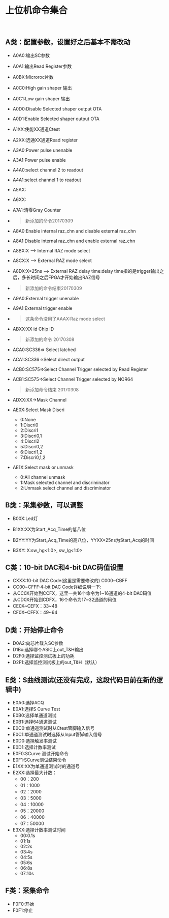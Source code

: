 # **上位机命令集合**

​

## A类：配置参数，设置好之后基本不需改动

+ A0A0:输出SC参数

+ A0A1:输出Read Register参数

+ A0BX:Microroc片数

+ A0C0:High gain shaper 输出

+ A0C1:Low gain shaper 输出

+ A0D0:Disable Selected shaper output OTA

+ A0D1:Enable Selected shaper output OTA

+ A1XX:使能XX通道Ctest

+ A2XX:选通XX通道Read register

+ A3A0:Power pulse unenable

+ A3A1:Power pulse enable

+ A4A0:select channel 2 to readout

+ A4A1:select channel 1 to readout

+ A5AX:

+ A6XX:

+ A7A1:清零Gray Counter

+ > 新添加的命令20170309

+ A8A0:Enable internal raz_chn and disable external raz_chn

+ A8A1:Disable internal raz_chn and enable external raz_chn

+ A8BX:X --> Internal RAZ mode select

+ A8CX:X --> External RAZ mode select

+ A8DX:X*25ns --> External RAZ delay time:delay time指的是trigger输出之后，多长时间之后FPGA才开始输出RAZ信号

+ > 新添加的命令结束20170309

+ A9A0:External trigger unenable

+ A9A1:External trigger enable

+ > 这条命令没用了AAAX:Raz mode select

+ ABXX:XX id Chip ID

+ > 新添加的命令 20170308

+ ACA0:SC336=> Select latched

+ ACA1:SC336=>Select direct output

+ ACB0:SC575=>Select Channel Trigger selected by Read Register

+ ACB1:SC575=>Select Channel Trigger selected by NOR64

+ > 新添加命令结束 20170308

+ ADXX:XX->Mask Channel

+ AE0X:Select Mask Discri

  + 0:None
  + 1:Discri0
  + 2:Discri1
  + 3:Discri0,1
  + 4:Discri2
  + 5:Discri0,2
  + 6:Discri1,2
  + 7:Discri0,1,2

+ AE1X:Select mask or unmask

  + 0:All channel unmask
  + 1:Mask selected channel and discriminator
  + 2:Unmask select channel and discriminator

## B类：采集参数，可以调整

+ B00X:Led灯


+ B1XX:XX为Start_Acq_Time的低八位


+ B2YY:YY为Start_Acq_Time的高八位，YYXX*25ns为Start_Acq的时间
+ B3XY: X:sw_hg<1:0>, sw_lg<1:0>

## C类：10-bit DAC和4-bit DAC码值设置

  + CXXX:10-bit DAC Code(这里是需要修改的) C000~CBFF
  + CC00~CFFF:4-bit DAC Code详细说明一下:
  + 从CC0X开始到CCFX，这里一共16个命令为1~16通道的4-bit DAC码值
  + 从CD0X开始到CDFX，16个命令为17~32通道的码值
  + CE0X~CEFX：33~48
  + CF0X~CFFX：49~64   

## D类：开始停止命令

  + D0A2:向芯片载入SC参数
  + D1Bx:选择哪个ASIC上out_T&H输出
  + D2F0:选择监控测试板上的功耗
  + D2F1:选择监控测试板上的out_T&H（默认）

## E类：S曲线测试(还没有完成，这段代码目前在新的逻辑中)

  + E0A0:选择ACQ
  + E0A1:选择S Curve Test
  + E0B0:选择单通道测试
  + E0B1:选择64通道测试
  + E0C0:单通道测试时从Ctest管脚输入信号
  + E0C1:单通道测试时选择从Input管脚输入信号
  + E0D0:选择触发率测试
  + E0D1:选择计数率测试
  + E0F0:SCurve 测试开始命令
  + E0F1:SCurve测试结束命令
  + E1XX:XX为单通道测试时的通道号
  + E2XX:选择最大计数：
    + 00：200
    + 01：1000
    + 02：2000
    + 03：5000
    + 04：10000
    + 05：20000
    + 06：40000
    + 07：50000
  + E3XX:选择计数率测试时间
    + 00:0.1s
    + 01:1s
    + 02:2s
    + 03:4s
    + 04:5s
    + 05:6s
    + 06:8s
    + 07:10s

## F类：采集命令

+ F0F0:开始
+ F0F1:停止